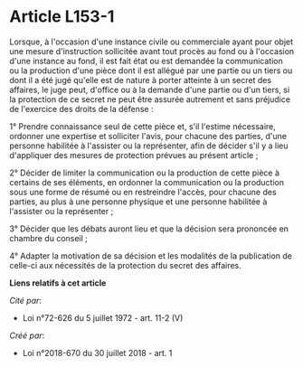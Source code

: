 # Article L153-1

Lorsque, à l'occasion d'une instance civile ou commerciale ayant pour objet une mesure d'instruction sollicitée avant tout
procès au fond ou à l'occasion d'une instance au fond, il est fait état ou est demandée la communication ou la production
d'une pièce dont il est allégué par une partie ou un tiers ou dont il a été jugé qu'elle est de nature à porter atteinte à un
secret des affaires, le juge peut, d'office ou à la demande d'une partie ou d'un tiers, si la protection de ce secret ne peut
être assurée autrement et sans préjudice de l'exercice des droits de la défense :

1° Prendre connaissance seul de cette pièce et, s'il l'estime nécessaire, ordonner une expertise et solliciter l'avis, pour
chacune des parties, d'une personne habilitée à l'assister ou la représenter, afin de décider s'il y a lieu d'appliquer des
mesures de protection prévues au présent article ;

2° Décider de limiter la communication ou la production de cette pièce à certains de ses éléments, en ordonner la
communication ou la production sous une forme de résumé ou en restreindre l'accès, pour chacune des parties, au plus à une
personne physique et une personne habilitée à l'assister ou la représenter ;

3° Décider que les débats auront lieu et que la décision sera prononcée en chambre du conseil ;

4° Adapter la motivation de sa décision et les modalités de la publication de celle-ci aux nécessités de la protection du
secret des affaires.

**Liens relatifs à cet article**

_Cité par_:

  - Loi n°72-626 du 5 juillet 1972 - art. 11-2 (V)

_Créé par_:

  - Loi n°2018-670 du 30 juillet 2018 - art. 1
